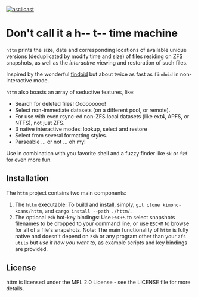 [![asciicast](https://asciinema.org/a/WMf4IEAqqGuHSikUcpCe2kcbh.svg)](https://asciinema.org/a/WMf4IEAqqGuHSikUcpCe2kcbh)

# Don't call it a h-- t-- time machine

`httm` prints the size, date and corresponding locations of available unique versions (deduplicated by modify time and size) of files residing on ZFS snapshots, as well as the *interactive* viewing and restoration of such files.

Inspired by the wonderful [findoid](https://github.com/jimsalterjrs/sanoid) but about twice as fast as `findoid` in non-interactive mode.

`httm` also boasts an array of seductive features, like:

* Search for deleted files! Ooooooooo!
* Select non-immediate datasets (on a different pool, or remote).
* For use with even rsync-ed non-ZFS local datasets (like ext4, APFS, or NTFS), not just ZFS.
* 3 native interactive modes: lookup, select and restore
* Select from several formatting styles.
* Parseable ... or not ...  oh my!

Use in combination with you favorite shell and a fuzzy finder like `sk` or `fzf` for even more fun.

## Installation

The `httm` project contains two main components:

1. The `httm` executable: To build and install, simply, `git clone kimono-koans/httm`, and `cargo install --path ./httm/`.
2. The optional `zsh` hot-key bindings: Use `ESC+S` to select snapshots filenames to be dropped to your command line, or use `ESC+M` to browse for all of a file's snapshots.  Note: The main functionality of `httm` is fully native and doesn't depend on `zsh` or any program other than your `zfs-utils` but *use it how you want to,* as example scripts and key bindings are provided.

## License

httm is licensed under the MPL 2.0 License - see the LICENSE file for more details.